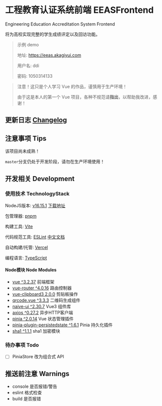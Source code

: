 # 工程教育认证系统前端 EEASFrontend

Engineering Education Accreditation System Frontend

将为高校实现完整的学生成绩评定以及回访功能。

> 示例 demo
> 
> 地址: https://eeas.akagiyui.com
> 
> 用户名: ddi
> 
> 密码: 1050314133

> 注意！这只是个人学习 Vue 的作品，谨慎用于生产环境！
> 
> 由于这是本人的第一个 Vue 项目，各种不规范请**指出**，以帮助我改进，感谢！

## 更新日志 [Changelog](Changelog.md)

## 注意事项 Tips

该项目尚未成熟！

`master`分支仍处于开发阶段，请勿在生产环境使用！

## 开发相关 Development

### 使用技术 TechnologyStack

NodeJS版本: [v16.15.1](https://nodejs.org/zh-cn/) [下载地址](https://nodejs.org/download/release/v16.15.1/)

包管理器: [pnpm](https://pnpm.io/zh/)

构建工具: [Vite](https://vitejs.cn/)

代码规范工具: [ESLint](https://eslint.org/) [中文文档](https://eslint.bootcss.com/)

自动构建/托管: [Vercel](https://vercel.com/)

编程语言: [TypeScript](https://www.typescriptlang.org/)

#### Node模块 Node Modules

- [vue ^3.2.37](https://staging-cn.vuejs.org/) 前端框架
- [vue-router ^4.0.16](https://router.vuejs.org/zh/index.html) 路由控制器
- [vue-clipboard3 2.0.0](https://github.com/JamieCurnow/vue-clipboard3) 剪贴板操作
- [qrcode.vue ^3.3.3](https://github.com/scopewu/qrcode.vue) 二维码生成组件
- [naive-ui ^2.30.7](https://www.naiveui.com/zh-CN/light) Vue3 组件库
- [axios ^0.27.2](https://axios-http.com/zh/) 异步HTTP客户端
- [pinia ^2.0.14](https://pinia.vuejs.org/) Vue 状态管理插件
- [pinia-plugin-persistedstate ^1.6.1](https://github.com/prazdevs/pinia-plugin-persistedstate) Pinia 持久化插件
- [sha1 ^1.1.1](https://github.com/pvorb/node-sha1) sha1 加密模块

### 待办事项 Todo

- [ ] PiniaStore 改为组合式 API

## 推送前注意 Warnings

- console 是否报错/警告
- eslint 格式检查
- build 是否报错
